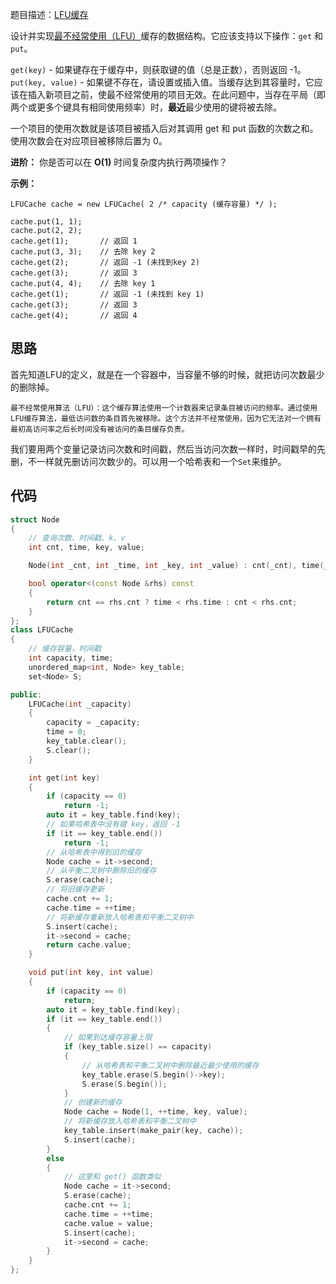 题目描述：[LFU缓存](https://leetcode-cn.com/problems/lfu-cache/)

设计并实现[最不经常使用（LFU）](https://baike.baidu.com/item/缓存算法)缓存的数据结构。它应该支持以下操作：`get` 和 `put`。

`get(key)` - 如果键存在于缓存中，则获取键的值（总是正数），否则返回 -1。
`put(key, value)` - 如果键不存在，请设置或插入值。当缓存达到其容量时，它应该在插入新项目之前，使最不经常使用的项目无效。在此问题中，当存在平局（即两个或更多个键具有相同使用频率）时，**最近**最少使用的键将被去除。

一个项目的使用次数就是该项目被插入后对其调用 get 和 put 函数的次数之和。使用次数会在对应项目被移除后置为 0。

**进阶：**
你是否可以在 **O(1)** 时间复杂度内执行两项操作？

**示例：**

```
LFUCache cache = new LFUCache( 2 /* capacity (缓存容量) */ );

cache.put(1, 1);
cache.put(2, 2);
cache.get(1);       // 返回 1
cache.put(3, 3);    // 去除 key 2
cache.get(2);       // 返回 -1 (未找到key 2)
cache.get(3);       // 返回 3
cache.put(4, 4);    // 去除 key 1
cache.get(1);       // 返回 -1 (未找到 key 1)
cache.get(3);       // 返回 3
cache.get(4);       // 返回 4
```

## 思路

首先知道LFU的定义，就是在一个容器中，当容量不够的时候，就把访问次数最少的删除掉。

```
最不经常使用算法（LFU）：这个缓存算法使用一个计数器来记录条目被访问的频率。通过使用LFU缓存算法，最低访问数的条目首先被移除。这个方法并不经常使用，因为它无法对一个拥有最初高访问率之后长时间没有被访问的条目缓存负责。
```

我们要用两个变量记录访问次数和时间戳，然后当访问次数一样时，时间戳早的先删，不一样就先删访问次数少的。可以用一个哈希表和一个`Set`来维护。

## 代码

```cpp
struct Node
{
    // 查询次数、时间戳、k、v
    int cnt, time, key, value;

    Node(int _cnt, int _time, int _key, int _value) : cnt(_cnt), time(_time), key(_key), value(_value) {}

    bool operator<(const Node &rhs) const
    {
        return cnt == rhs.cnt ? time < rhs.time : cnt < rhs.cnt;
    }
};
class LFUCache
{
    // 缓存容量，时间戳
    int capacity, time;
    unordered_map<int, Node> key_table;
    set<Node> S;

public:
    LFUCache(int _capacity)
    {
        capacity = _capacity;
        time = 0;
        key_table.clear();
        S.clear();
    }

    int get(int key)
    {
        if (capacity == 0)
            return -1;
        auto it = key_table.find(key);
        // 如果哈希表中没有键 key，返回 -1
        if (it == key_table.end())
            return -1;
        // 从哈希表中得到旧的缓存
        Node cache = it->second;
        // 从平衡二叉树中删除旧的缓存
        S.erase(cache);
        // 将旧缓存更新
        cache.cnt += 1;
        cache.time = ++time;
        // 将新缓存重新放入哈希表和平衡二叉树中
        S.insert(cache);
        it->second = cache;
        return cache.value;
    }

    void put(int key, int value)
    {
        if (capacity == 0)
            return;
        auto it = key_table.find(key);
        if (it == key_table.end())
        {
            // 如果到达缓存容量上限
            if (key_table.size() == capacity)
            {
                // 从哈希表和平衡二叉树中删除最近最少使用的缓存
                key_table.erase(S.begin()->key);
                S.erase(S.begin());
            }
            // 创建新的缓存
            Node cache = Node(1, ++time, key, value);
            // 将新缓存放入哈希表和平衡二叉树中
            key_table.insert(make_pair(key, cache));
            S.insert(cache);
        }
        else
        {
            // 这里和 get() 函数类似
            Node cache = it->second;
            S.erase(cache);
            cache.cnt += 1;
            cache.time = ++time;
            cache.value = value;
            S.insert(cache);
            it->second = cache;
        }
    }
};
```


